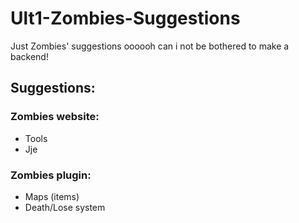# Ult1-Zombies-Suggestions
Just Zombies' suggestions oooooh can i not be bothered to make a backend!

## Suggestions:

### Zombies website:

- Tools
- Jje


### Zombies plugin:

- Maps (items)
- Death/Lose system


